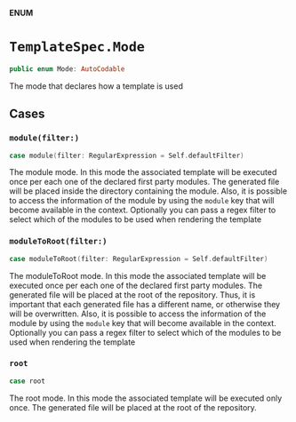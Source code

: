 **ENUM**

# `TemplateSpec.Mode`

```swift
public enum Mode: AutoCodable
```

The mode that declares how a template is used

## Cases
### `module(filter:)`

```swift
case module(filter: RegularExpression = Self.defaultFilter)
```

The module mode. In this mode the associated template will be executed once per
each one of the declared first party modules. The generated file
will be placed inside the directory containing the module. Also, it is possible
to access the information of the module by using the `module` key that will become
available in the context. Optionally you can pass a regex filter to select which of the
modules to be used when rendering the template

### `moduleToRoot(filter:)`

```swift
case moduleToRoot(filter: RegularExpression = Self.defaultFilter)
```

The moduleToRoot mode. In this mode the associated template will be executed once per
each one of the declared first party modules. The generated file
will be placed at the root of the repository. Thus, it is important that each generated file
has a different name, or otherwise they will be overwritten. Also, it is possible
to access the information of the module by using the `module` key that will become
available in the context. Optionally you can pass a regex filter to select which of the
modules to be used when rendering the template

### `root`

```swift
case root
```

The root mode. In this mode the associated template will be executed only once.
The generated file will be placed at the root of the repository.
